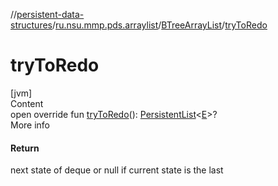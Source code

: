 //[persistent-data-structures](../../index.md)/[ru.nsu.mmp.pds.arraylist](../index.md)/[BTreeArrayList](index.md)/[tryToRedo](try-to-redo.md)



# tryToRedo  
[jvm]  
Content  
open override fun [tryToRedo](try-to-redo.md)(): [PersistentList](../-persistent-list/index.md)<[E](index.md)>?  
More info  


#### Return  


next state of deque or null if current state is the last

  



